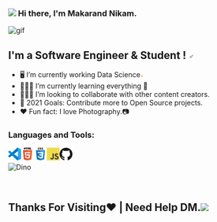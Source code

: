 ### <img src="https://github.com/TheDudeThatCode/TheDudeThatCode/blob/master/Assets/Hi.gif" width="29px"> Hi there, I'm Makarand Nikam.


![gif](https://github.com/mack-1999/mack-1999/blob/master/hero-motio.gif?raw=true)
## I'm a Software Engineer & Student ! <img src="https://raw.githubusercontent.com/mack-1999/mack-1999/master/rocket.gif" width="10px">

- 🖥️ I’m currently working Data Science<img src="https://raw.githubusercontent.com/mack-1999/mack-1999/master/fire.gif" width="5px">
- 👨🏻‍💻 I’m currently learning everything 🤣
- 🙋🏻‍♂️ I’m looking to collaborate with other content creators.
- 🥅 2021 Goals: Contribute more to Open Source projects.
- ❤️ Fun fact: I love Photography.📷

### Languages and Tools: 
<img align="left" alt="Visual Studio Code" width="26px" src="https://raw.githubusercontent.com/github/explore/80688e429a7d4ef2fca1e82350fe8e3517d3494d/topics/visual-studio-code/visual-studio-code.png" />
<img align="left" alt="HTML5" width="26px" src="https://raw.githubusercontent.com/github/explore/80688e429a7d4ef2fca1e82350fe8e3517d3494d/topics/html/html.png" />
<img align="left" alt="CSS3" width="26px" src="https://raw.githubusercontent.com/github/explore/80688e429a7d4ef2fca1e82350fe8e3517d3494d/topics/css/css.png" />
<img align="left" alt="JavaScript" width="26px" src="https://raw.githubusercontent.com/github/explore/80688e429a7d4ef2fca1e82350fe8e3517d3494d/topics/javascript/javascript.png" />
<img align="left" alt="GitHub" width="26px" src="https://raw.githubusercontent.com/github/explore/78df643247d429f6cc873026c0622819ad797942/topics/github/github.png" />


<br />

![Dino](https://raw.githubusercontent.com/mack-1999/mack-1999/master/dino.gif)

<br />

## Thanks For Visiting❤️ | Need Help DM.<img src="https://raw.githubusercontent.com/mack-1999/mack-1999/master/source.gif" width="40px">

[website]: https://makarandnikam.ml
[linkedin]: https://www.linkedin.com/in/makarand-nikam-b109991a9
[Behance]: https://www.behance.net/makarandnikam
[Dribble]: https://dribbble.com/macknikam
